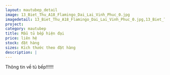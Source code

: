 ```yaml
---
layout: mautubep_detail
image: 13_Biet_Thu_A18_Flamingo_Dai_Lai_Vinh_Phuc_0.jpg
imagedetail: 13_Biet_Thu_A18_Flamingo_Dai_Lai_Vinh_Phuc_0.jpg,13_Biet_Thu_A18_Flamingo_Dai_Lai_Vinh_Phuc_1.jpg,13_Biet_Thu_A18_Flamingo_Dai_Lai_Vinh_Phuc_2.jpg,13_Biet_Thu_A18_Flamingo_Dai_Lai_Vinh_Phuc_3.jpg
project:
category: mautubep
title: Mẫu tủ bếp hiện đại
price: liên hệ
stock: đặt hàng
sizes: Kích thước theo đặt hàng
description: |
---
```

Thông tin về tủ bếp!!!!!!